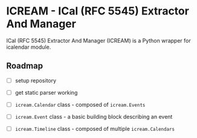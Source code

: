 # ICREAM - ICal (RFC 5545) Extractor And Manager

ICal (RFC 5545) Extractor And Manager (ICREAM) is a Python wrapper for icalendar module.

## Roadmap

- [ ] setup repository
- [ ] get static parser working
- [ ] `icream.Calendar` class - composed of `icream.Events`
- [ ] `icream.Event` class - a basic building block describing an event
- [ ] `icream.Timeline` class - composed of multiple `icream.Calendars`

